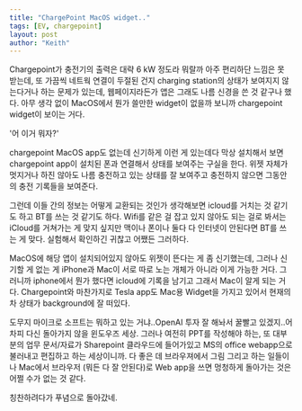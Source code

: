 ```yaml
---
title: "ChargePoint MacOS widget.."
tags: [EV, chargepoint]
layout: post
author: "Keith"
---
```


Chargepoint가 충전기의 출력은 대략 6 kW 정도라 뭐랄까 아주 편리하단 느낌은 못 받는데, 또 가끔씩 네트웍 연결이 두절된 건지 charging station의 상태가 보여지지 않는다거나 하는 문제가 있는데, 웹페이지라든가 앱은 그래도 나름 신경을 쓴 것 같구나 했다. 아무 생각 없이 MacOS에서 뭔가 쓸만한 widget이 없을까 보니까 chargepoint widget이 보이는 거다. 

'어 이거 뭐자?'

chargepoint MacOS app도 없는데 신기하게 이런 게 있는데다 막상 설치해서 보면 chargepoint app이 설치된 폰과 연결해서 상태를 보여주는 구실을 한다. 위젯 자체가 멋지거나 하진 않아도 나름 충전하고 있는 상태를 잘 보여주고 충전하지 않으면 그동안의 충전 기록들을 보여준다. 

그런데 이들 간의 정보는 어떻게 교환되는 것인가 생각해보면 icloud를 거치는 것 같기도 하고 BT를 쓰는 것 같기도 하다. Wifi를 같은 걸 잡고 있지 않아도 되는 걸로 봐서는 iCloud를 거쳐가는 게 맞지 싶지만 맥이나 폰이나 둘다 다 인터넷이 안된다면 BT를 쓰는 게 맞다. 실험해서 확인하긴 귀찮고 어쨌든 그러하다.

MacOS에 해당 앱이 설치되어있지 않아도 위젯이 뜬다는 게 좀 신기했는데, 그러나 신기할 게 없는 게 iPhone과 Mac이 서로 따로 노는 개체가 아니라 이게 가능한 거다. 그러니까 iphone에서 뭔가 했다면 icloud에 기록을 남기고 그래서 Mac이 알게 되는 거다. Chargepoint와 마찬가지로 Tesla app도 Mac용 Widget을 가지고 있어서 현재의 차 상태가 background에 잘 떠있다. 

도무지 마이크로 소프트는 뭐하고 있는 거냐..OpenAI 투자 잘 해놔서 꿀빨고 있겠지..어차피 다신 돌아가지 않을 윈도우즈 세상. 그러나 여전히 PPT를 작성해야 하는, 또 대부분의 업무 문서/자료가 Sharepoint 클라우드에 들어가있고 MS의 office webapp으로 불러내고 편집하고 하는 세상이니까. 다 좋은 데 브라우져에서 그림 그리고 하는 일들이나 Mac에서 브라우저 (뭐든 다 잘 안된다)로 Web app을 쓰면 멍청하게 돌아가는 것은 어쩔 수가 없는 것 같다.

칭찬하려다가 푸념으로 돌아갔네.